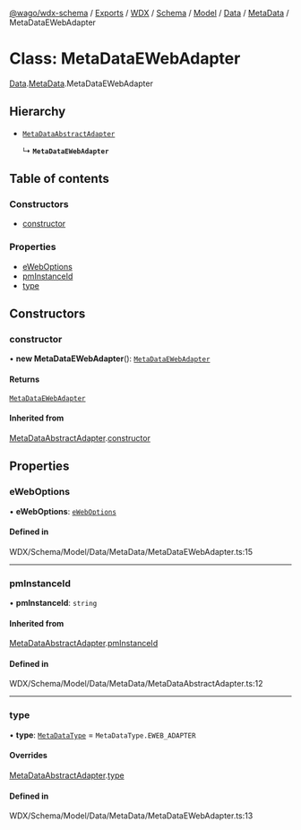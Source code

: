 [@wago/wdx-schema](../README.md) / [Exports](../modules.md) / [WDX](../modules/WDX.md) / [Schema](../modules/WDX.Schema.md) / [Model](../modules/WDX.Schema.Model.md) / [Data](../modules/WDX.Schema.Model.Data.md) / [MetaData](../modules/WDX.Schema.Model.Data.MetaData.md) / MetaDataEWebAdapter

# Class: MetaDataEWebAdapter

[Data](../modules/WDX.Schema.Model.Data.md).[MetaData](../modules/WDX.Schema.Model.Data.MetaData.md).MetaDataEWebAdapter

## Hierarchy

- [`MetaDataAbstractAdapter`](WDX.Schema.Model.Data.MetaData.MetaDataAbstractAdapter.md)

  ↳ **`MetaDataEWebAdapter`**

## Table of contents

### Constructors

- [constructor](WDX.Schema.Model.Data.MetaData.MetaDataEWebAdapter.md#constructor)

### Properties

- [eWebOptions](WDX.Schema.Model.Data.MetaData.MetaDataEWebAdapter.md#eweboptions)
- [pmInstanceId](WDX.Schema.Model.Data.MetaData.MetaDataEWebAdapter.md#pminstanceid)
- [type](WDX.Schema.Model.Data.MetaData.MetaDataEWebAdapter.md#type)

## Constructors

### constructor

• **new MetaDataEWebAdapter**(): [`MetaDataEWebAdapter`](WDX.Schema.Model.Data.MetaData.MetaDataEWebAdapter.md)

#### Returns

[`MetaDataEWebAdapter`](WDX.Schema.Model.Data.MetaData.MetaDataEWebAdapter.md)

#### Inherited from

[MetaDataAbstractAdapter](WDX.Schema.Model.Data.MetaData.MetaDataAbstractAdapter.md).[constructor](WDX.Schema.Model.Data.MetaData.MetaDataAbstractAdapter.md#constructor)

## Properties

### eWebOptions

• **eWebOptions**: [`eWebOptions`](WDX.Schema.Model.Instance.DataAdapter.eWebOptions.md)

#### Defined in

WDX/Schema/Model/Data/MetaData/MetaDataEWebAdapter.ts:15

___

### pmInstanceId

• **pmInstanceId**: `string`

#### Inherited from

[MetaDataAbstractAdapter](WDX.Schema.Model.Data.MetaData.MetaDataAbstractAdapter.md).[pmInstanceId](WDX.Schema.Model.Data.MetaData.MetaDataAbstractAdapter.md#pminstanceid)

#### Defined in

WDX/Schema/Model/Data/MetaData/MetaDataAbstractAdapter.ts:12

___

### type

• **type**: [`MetaDataType`](../enums/WDX.Schema.Model.Data.MetaData.MetaDataType.md) = `MetaDataType.EWEB_ADAPTER`

#### Overrides

[MetaDataAbstractAdapter](WDX.Schema.Model.Data.MetaData.MetaDataAbstractAdapter.md).[type](WDX.Schema.Model.Data.MetaData.MetaDataAbstractAdapter.md#type)

#### Defined in

WDX/Schema/Model/Data/MetaData/MetaDataEWebAdapter.ts:13
